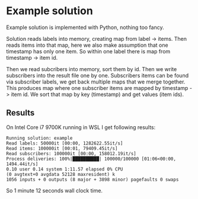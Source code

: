 # Example solution

Example solution is implemented with Python, nothing too fancy.

Solution reads labels into memory, creating map from label -> items.
Then reads items into that map, here we also make assumption that one timestamp has only one item.
So within one label there is map from timestamp -> item id.

Then we read subcribers into memory, sort them by id.
Then we write subscribers into the result file one by one.
Subscribers items can be found via subscriber labels, we get back multiple maps
that we merge together. This produces map where one subscriber items are mapped by timestamp -> item id.
We sort that map by key (timestamp) and get values (item ids).

## Results

On Intel Core i7 9700K running in WSL I get following results:
```
Running solution: example
Read labels: 50000it [00:00, 1282622.55it/s]
Read items: 100000it [00:01, 79409.45it/s]
Read subscribers: 100000it [00:00, 158012.19it/s]
Process deliveries: 100%|██████████| 100000/100000 [01:06<00:00, 1494.44it/s]
0.10 user 0.14 system 1:11.57 elapsed 0% CPU
(0 avgtext+0 avgdata 52128 maxresident) k
1056 inputs + 0 outputs (8 major + 3898 minor) pagefaults 0 swaps
```
So 1 minute 12 seconds wall clock time.
